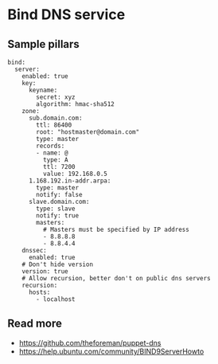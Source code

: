 
# Bind DNS service

## Sample pillars

    bind:
      server:
        enabled: true
        key:
          keyname:
            secret: xyz
            algorithm: hmac-sha512
        zone:
          sub.domain.com:
            ttl: 86400
            root: "hostmaster@domain.com"
            type: master
            records:
            - name: @
              type: A
              ttl: 7200
              value: 192.168.0.5
          1.168.192.in-addr.arpa:
            type: master
            notify: false
          slave.domain.com:
            type: slave
            notify: true
            masters:
              # Masters must be specified by IP address
              - 8.8.8.8
              - 8.8.4.4
        dnssec:
          enabled: true
        # Don't hide version
        version: true
        # Allow recursion, better don't on public dns servers
        recursion:
          hosts:
            - localhost

## Read more

* https://github.com/theforeman/puppet-dns
* https://help.ubuntu.com/community/BIND9ServerHowto
